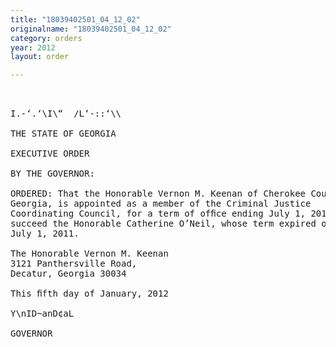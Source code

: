 ```yaml
---
title: "18039402501_04_12_02"
originalname: "18039402501_04_12_02"
category: orders
year: 2012
layout: order

---
```

<pre>
 

I.-‘.‘\I\“  /L‘-::‘\\

THE STATE OF GEORGIA

EXECUTIVE ORDER

BY THE GOVERNOR:

ORDERED: That the Honorable Vernon M. Keenan of Cherokee County,
Georgia, is appointed as a member of the Criminal Justice
Coordinating Council, for a term of ofﬁce ending July 1, 2015, to
succeed the Honorable Catherine O’Neil, whose term expired on
July 1, 2011.

The Honorable Vernon M. Keenan
3121 Panthersville Road,
Decatur, Georgia 30034

This ﬁfth day of January, 2012

Y\nID~anD¢aL

GOVERNOR

</pre>
